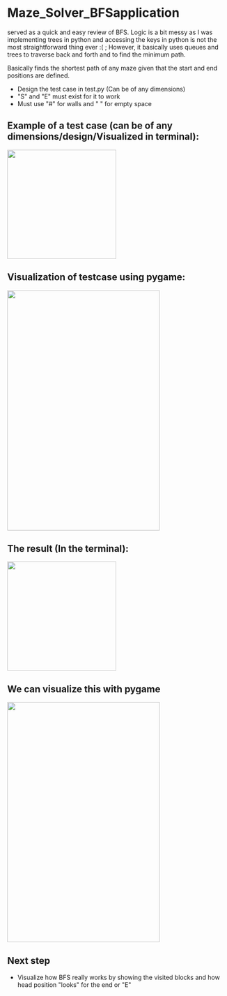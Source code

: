 # Maze_Solver_BFSapplication
served as a quick and easy review of BFS. Logic is a bit messy as I was implementing trees in python and accessing the keys in python is not the most straightforward thing ever :( ; However, it basically uses queues and trees to traverse back and forth and to find the minimum path.

Basically finds the shortest path of any maze given that the start and end positions are defined.
- Design the test case in test.py (Can be of any dimensions)
- "S" and "E" must exist for it to work
- Must use "#" for walls and " " for empty space

## Example of a test case (can be of any dimensions/design/Visualized in terminal):
<img src = "https://github.com/yvielcastillejos/Maze_Solver_BFSapplication/blob/master/Screen%20Shot%202020-10-16%20at%203.54.04%20AM.png" height = "250" width = "250">
 
 ## Visualization of testcase using pygame:
<img src = "https://github.com/yvielcastillejos/Maze_Solver_BFSapplication/blob/master/BFS.png" height = "550" width = "350">


## The result (In the terminal):
<img src = "https://github.com/yvielcastillejos/Maze_Solver_BFSapplication/blob/master/Screen%20Shot%202020-10-16%20at%203.55.29%20AM.png" height = "250" width = "250">

## We can visualize this with pygame

<img src = "https://github.com/yvielcastillejos/Maze_Solver_BFSapplication/blob/master/BFS.gif" height = "550" width = "350">


## Next step
- Visualize how BFS really works by showing the visited blocks and how head position "looks" for the end or "E"
